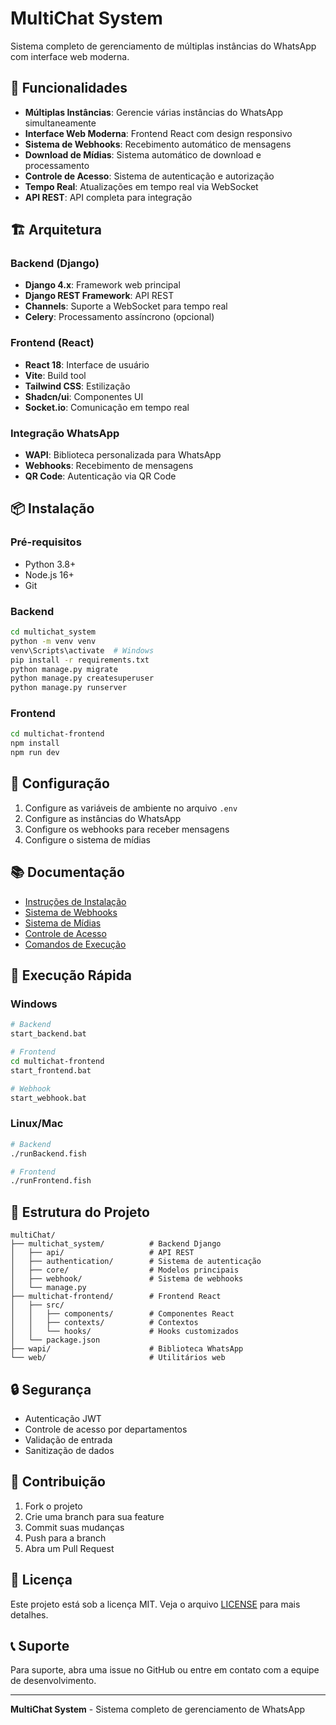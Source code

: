 # MultiChat System

Sistema completo de gerenciamento de múltiplas instâncias do WhatsApp com interface web moderna.

## 🚀 Funcionalidades

- **Múltiplas Instâncias**: Gerencie várias instâncias do WhatsApp simultaneamente
- **Interface Web Moderna**: Frontend React com design responsivo
- **Sistema de Webhooks**: Recebimento automático de mensagens
- **Download de Mídias**: Sistema automático de download e processamento
- **Controle de Acesso**: Sistema de autenticação e autorização
- **Tempo Real**: Atualizações em tempo real via WebSocket
- **API REST**: API completa para integração

## 🏗️ Arquitetura

### Backend (Django)
- **Django 4.x**: Framework web principal
- **Django REST Framework**: API REST
- **Channels**: Suporte a WebSocket para tempo real
- **Celery**: Processamento assíncrono (opcional)

### Frontend (React)
- **React 18**: Interface de usuário
- **Vite**: Build tool
- **Tailwind CSS**: Estilização
- **Shadcn/ui**: Componentes UI
- **Socket.io**: Comunicação em tempo real

### Integração WhatsApp
- **WAPI**: Biblioteca personalizada para WhatsApp
- **Webhooks**: Recebimento de mensagens
- **QR Code**: Autenticação via QR Code

## 📦 Instalação

### Pré-requisitos
- Python 3.8+
- Node.js 16+
- Git

### Backend
```bash
cd multichat_system
python -m venv venv
venv\Scripts\activate  # Windows
pip install -r requirements.txt
python manage.py migrate
python manage.py createsuperuser
python manage.py runserver
```

### Frontend
```bash
cd multichat-frontend
npm install
npm run dev
```

## 🔧 Configuração

1. Configure as variáveis de ambiente no arquivo `.env`
2. Configure as instâncias do WhatsApp
3. Configure os webhooks para receber mensagens
4. Configure o sistema de mídias

## 📚 Documentação

- [Instruções de Instalação](INSTRUCOES_INSTALACAO.md)
- [Sistema de Webhooks](README_WEBHOOK.md)
- [Sistema de Mídias](README_SISTEMA_MIDIAS.md)
- [Controle de Acesso](SISTEMA_CONTROLE_ACESSO.md)
- [Comandos de Execução](README_COMANDOS.md)

## 🚀 Execução Rápida

### Windows
```bash
# Backend
start_backend.bat

# Frontend
cd multichat-frontend
start_frontend.bat

# Webhook
start_webhook.bat
```

### Linux/Mac
```bash
# Backend
./runBackend.fish

# Frontend
./runFrontend.fish
```

## 📁 Estrutura do Projeto

```
multiChat/
├── multichat_system/          # Backend Django
│   ├── api/                   # API REST
│   ├── authentication/        # Sistema de autenticação
│   ├── core/                  # Modelos principais
│   ├── webhook/               # Sistema de webhooks
│   └── manage.py
├── multichat-frontend/        # Frontend React
│   ├── src/
│   │   ├── components/        # Componentes React
│   │   ├── contexts/          # Contextos
│   │   └── hooks/             # Hooks customizados
│   └── package.json
├── wapi/                      # Biblioteca WhatsApp
└── web/                       # Utilitários web
```

## 🔒 Segurança

- Autenticação JWT
- Controle de acesso por departamentos
- Validação de entrada
- Sanitização de dados

## 🤝 Contribuição

1. Fork o projeto
2. Crie uma branch para sua feature
3. Commit suas mudanças
4. Push para a branch
5. Abra um Pull Request

## 📄 Licença

Este projeto está sob a licença MIT. Veja o arquivo [LICENSE](LICENSE) para mais detalhes.

## 📞 Suporte

Para suporte, abra uma issue no GitHub ou entre em contato com a equipe de desenvolvimento.

---

**MultiChat System** - Sistema completo de gerenciamento de WhatsApp 